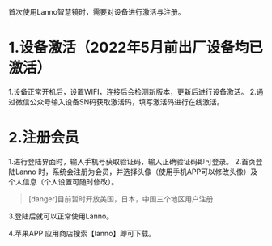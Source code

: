 首次使用Lanno智慧镜时，需要对设备进行激活与注册。

# 1.设备激活（2022年5月前出厂设备均已激活）
1.设备正常开机后，设置WIFI，连接后会检测新版本，更新后进行设备激活。
2.通过微信公众号输入设备SN码获取激活码，填写激活码进行在线激活。
# 2.注册会员
1.进行登陆界面时，输入手机号获取验证码，输入正确验证码即可登录。
2.首页登陆Lanno 时，系统会注册为会员，并选择头像（使用手机APP可以修改头像）及个人信息（个人设置可随时修改）。
>[danger]目前暂时开放美国，日本，中国三个地区用户注册

3.登陆后就可以正常使用Lanno。

4.苹果APP 应用商店搜索【lanno】即可下载。

